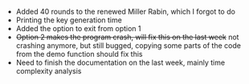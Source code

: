 - Added 40 rounds to the renewed Miller Rabin, which I forgot to do
- Printing the key generation time
- Added the option to exit from option 1
- ~~Option 2 makes the program crash, will fix this on the last week~~ not crashing anymore, but still bugged, copying some parts of the code from the demo function should fix this
- Need to finish the documentation on the last week, mainly time complexity analysis